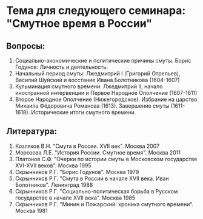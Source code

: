 # Тема для следующего семинара: "Смутное время в России"
## Вопросы: 
1. Социально-экономические и политические причины смуты. Борис Годунов: Личность и деятельность.
2. Начальный период смуты: Лжедмитрий I (Григорий Отрепьев), Василий Шуйский и восстание Ивана Болотникова (1604-1607)
3. Кульминация смутного времени: Лжедмитрий II, начало иностранной интервенции и Первое Народное Ополчение (1607-1611)
4. Второе Народное Ополчение (Нижегородское). Избрание на царство Михаила Фёдоровича Романова (1613). Завершение смуты (1611-1618). Исторические итоги смутного времени.
## Литература:
1. Козляков В.Н. "Смута в России. XVII век". Москва 2007
2. Морозова Л.Е. "История России. Смутное время". Москва 2011
3. Платонов С.Ф. "Очерки по истории смуты в Московском государстве XVI-XVII веков". Москва 1995
4. Скрынников Р.Г. "Борис Годунов". Москва 1979
5. Скрынников Р.Г. "Смута в России в начале XVII века. Иван Болотников". Ленинград 1988
6. Скрынников Р.Г. "Социально-политическая борьба в Русском государстве в начале XVII века". Москва 1985
7. Скрынников Р.Г. "Минин и Пожарский: хроника смутного времени". Москва 1981